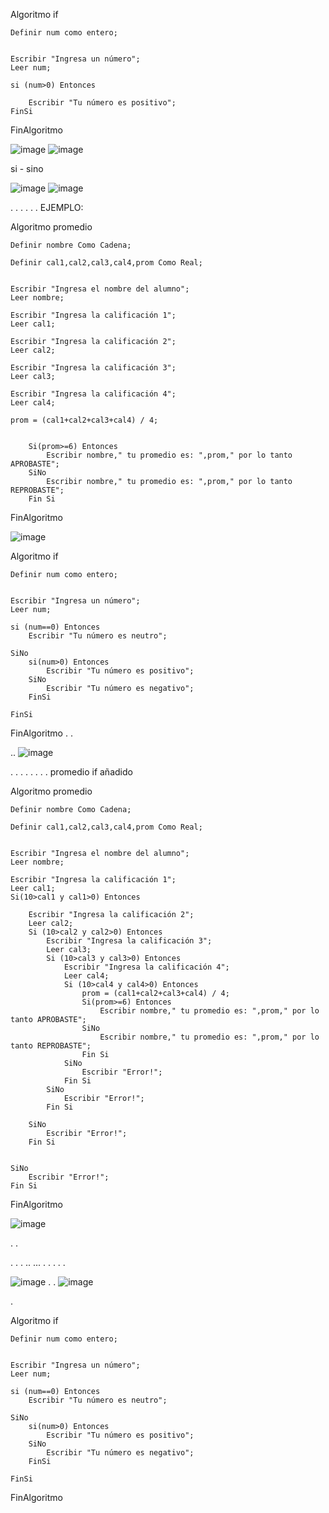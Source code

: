 Algoritmo if
	
	Definir num como entero;
	
	
	Escribir "Ingresa un número";
	Leer num;
	
	si (num>0) Entonces
		
		Escribir "Tu número es positivo";
	FinSi
	
FinAlgoritmo


![image](https://user-images.githubusercontent.com/113804556/193431064-3e64deac-8be9-4a4c-865d-cfb8d25d93ad.png)
![image](https://user-images.githubusercontent.com/113804556/193431095-67a636f8-aa32-4d79-8e3a-8843875ab168.png)







si - sino

![image](https://user-images.githubusercontent.com/113804556/193431146-97c32d58-58e4-4e58-a979-18378d311f59.png)
![image](https://user-images.githubusercontent.com/113804556/193431172-374aa1a2-7949-457a-bd77-e5f36a75a926.png)




.
.
.
.
.
.
EJEMPLO:

Algoritmo promedio
	
	Definir nombre Como Cadena;
	
	Definir cal1,cal2,cal3,cal4,prom Como Real;
	
	
	Escribir "Ingresa el nombre del alumno";
	Leer nombre;
	
	Escribir "Ingresa la calificación 1";
	Leer cal1;
	
	Escribir "Ingresa la calificación 2";
	Leer cal2;
	
	Escribir "Ingresa la calificación 3";
	Leer cal3;
	
	Escribir "Ingresa la calificación 4";
	Leer cal4;
	
	prom = (cal1+cal2+cal3+cal4) / 4;
	
	
		Si(prom>=6) Entonces
			Escribir nombre," tu promedio es: ",prom," por lo tanto APROBASTE";
		SiNo
			Escribir nombre," tu promedio es: ",prom," por lo tanto REPROBASTE";
		Fin Si
	
	

	
	
	
FinAlgoritmo


![image](https://user-images.githubusercontent.com/113804556/193431390-a1465292-d602-4afc-bddb-d8f586cfe4cf.png)

Algoritmo if
	
	Definir num como entero;
	
	
	Escribir "Ingresa un número";
	Leer num;
	
	si (num==0) Entonces
		Escribir "Tu número es neutro";
		
	SiNo
		si(num>0) Entonces
			Escribir "Tu número es positivo";
		SiNo
			Escribir "Tu número es negativo";
		FinSi
			
	FinSi
		
	
FinAlgoritmo
.
.

..
![image](https://user-images.githubusercontent.com/113804556/194727855-6390a589-c07f-4ed5-9c0f-5e81040bccab.png)


.
.
.
.
.
.
.
.
 promedio if añadido
 
 
 Algoritmo promedio
	
	Definir nombre Como Cadena;
	
	Definir cal1,cal2,cal3,cal4,prom Como Real;
	
	
	Escribir "Ingresa el nombre del alumno";
	Leer nombre;
	
	Escribir "Ingresa la calificación 1";
	Leer cal1;
	Si(10>cal1 y cal1>0) Entonces
		
		Escribir "Ingresa la calificación 2";
		Leer cal2;
		Si (10>cal2 y cal2>0) Entonces
			Escribir "Ingresa la calificación 3";
			Leer cal3;
			Si (10>cal3 y cal3>0) Entonces
				Escribir "Ingresa la calificación 4";
				Leer cal4;
				Si (10>cal4 y cal4>0) Entonces
					prom = (cal1+cal2+cal3+cal4) / 4;
					Si(prom>=6) Entonces
						Escribir nombre," tu promedio es: ",prom," por lo tanto APROBASTE";
					SiNo
						Escribir nombre," tu promedio es: ",prom," por lo tanto REPROBASTE";
					Fin Si
				SiNo
					Escribir "Error!";
				Fin Si
			SiNo
				Escribir "Error!";
			Fin Si
	
		SiNo
			Escribir "Error!";
		Fin Si
		
	
	SiNo
		Escribir "Error!";
	Fin Si
	

	
FinAlgoritmo



![image](https://user-images.githubusercontent.com/113804556/193431771-629e41f1-e353-4673-bb74-f58fc3366a72.png)

.
.

.
.
.
..
...
.
.
.
.
.

![image](https://user-images.githubusercontent.com/113804556/194727842-b11f297b-2ca8-4114-81df-8cf31902e38f.png)
.
.
![image](https://user-images.githubusercontent.com/113804556/194727876-e4d09796-8322-4134-b10b-ac495237e3b4.png)

.

Algoritmo if
	
	Definir num como entero;
	
	
	Escribir "Ingresa un número";
	Leer num;
	
	si (num==0) Entonces
		Escribir "Tu número es neutro";
		
	SiNo
		si(num>0) Entonces
			Escribir "Tu número es positivo";
		SiNo
			Escribir "Tu número es negativo";
		FinSi
			
	FinSi
		
	
FinAlgoritmo

